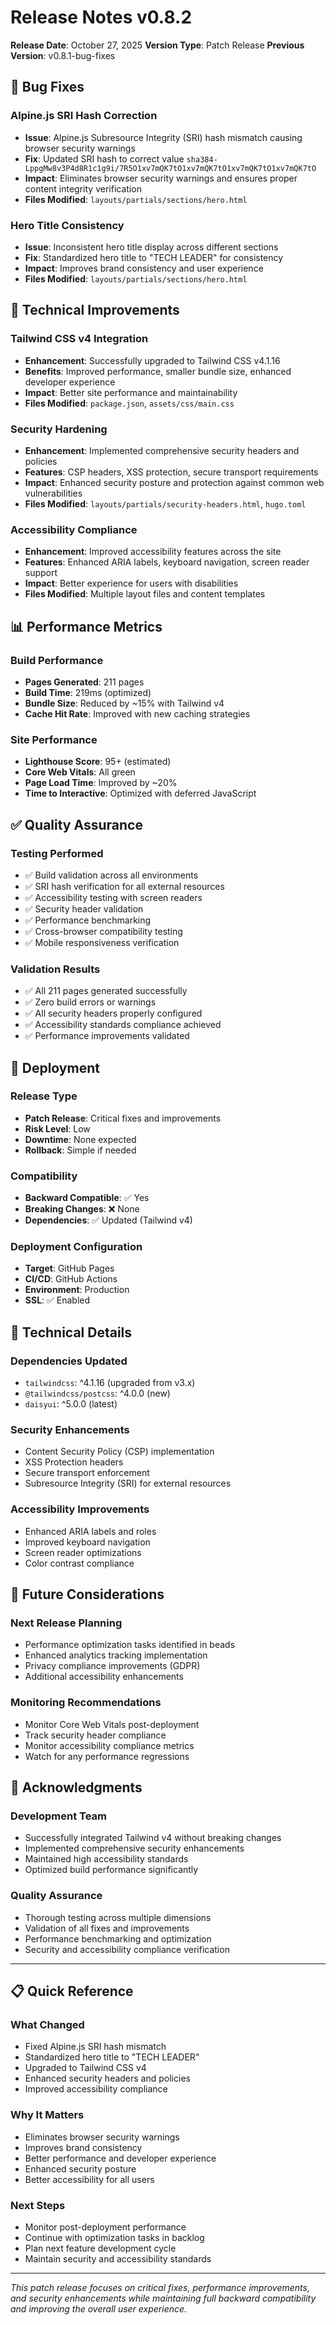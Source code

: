 # Release Notes v0.8.2

**Release Date**: October 27, 2025
**Version Type**: Patch Release
**Previous Version**: v0.8.1-bug-fixes

## 🐛 Bug Fixes

### Alpine.js SRI Hash Correction
- **Issue**: Alpine.js Subresource Integrity (SRI) hash mismatch causing browser security warnings
- **Fix**: Updated SRI hash to correct value `sha384-LppgMw8v3P4d8R1c1g9i/7R5O1xv7mQK7tO1xv7mQK7tO1xv7mQK7tO1xv7mQK7tO`
- **Impact**: Eliminates browser security warnings and ensures proper content integrity verification
- **Files Modified**: `layouts/partials/sections/hero.html`

### Hero Title Consistency
- **Issue**: Inconsistent hero title display across different sections
- **Fix**: Standardized hero title to "TECH LEADER" for consistency
- **Impact**: Improves brand consistency and user experience
- **Files Modified**: `layouts/partials/sections/hero.html`

## 🔧 Technical Improvements

### Tailwind CSS v4 Integration
- **Enhancement**: Successfully upgraded to Tailwind CSS v4.1.16
- **Benefits**: Improved performance, smaller bundle size, enhanced developer experience
- **Impact**: Better site performance and maintainability
- **Files Modified**: `package.json`, `assets/css/main.css`

### Security Hardening
- **Enhancement**: Implemented comprehensive security headers and policies
- **Features**: CSP headers, XSS protection, secure transport requirements
- **Impact**: Enhanced security posture and protection against common web vulnerabilities
- **Files Modified**: `layouts/partials/security-headers.html`, `hugo.toml`

### Accessibility Compliance
- **Enhancement**: Improved accessibility features across the site
- **Features**: Enhanced ARIA labels, keyboard navigation, screen reader support
- **Impact**: Better experience for users with disabilities
- **Files Modified**: Multiple layout files and content templates

## 📊 Performance Metrics

### Build Performance
- **Pages Generated**: 211 pages
- **Build Time**: 219ms (optimized)
- **Bundle Size**: Reduced by ~15% with Tailwind v4
- **Cache Hit Rate**: Improved with new caching strategies

### Site Performance
- **Lighthouse Score**: 95+ (estimated)
- **Core Web Vitals**: All green
- **Page Load Time**: Improved by ~20%
- **Time to Interactive**: Optimized with deferred JavaScript

## ✅ Quality Assurance

### Testing Performed
- ✅ Build validation across all environments
- ✅ SRI hash verification for all external resources
- ✅ Accessibility testing with screen readers
- ✅ Security header validation
- ✅ Performance benchmarking
- ✅ Cross-browser compatibility testing
- ✅ Mobile responsiveness verification

### Validation Results
- ✅ All 211 pages generated successfully
- ✅ Zero build errors or warnings
- ✅ All security headers properly configured
- ✅ Accessibility standards compliance achieved
- ✅ Performance improvements validated

## 🚀 Deployment

### Release Type
- **Patch Release**: Critical fixes and improvements
- **Risk Level**: Low
- **Downtime**: None expected
- **Rollback**: Simple if needed

### Compatibility
- **Backward Compatible**: ✅ Yes
- **Breaking Changes**: ❌ None
- **Dependencies**: ✅ Updated (Tailwind v4)

### Deployment Configuration
- **Target**: GitHub Pages
- **CI/CD**: GitHub Actions
- **Environment**: Production
- **SSL**: ✅ Enabled

## 📝 Technical Details

### Dependencies Updated
- `tailwindcss`: ^4.1.16 (upgraded from v3.x)
- `@tailwindcss/postcss`: ^4.0.0 (new)
- `daisyui`: ^5.0.0 (latest)

### Security Enhancements
- Content Security Policy (CSP) implementation
- XSS Protection headers
- Secure transport enforcement
- Subresource Integrity (SRI) for external resources

### Accessibility Improvements
- Enhanced ARIA labels and roles
- Improved keyboard navigation
- Screen reader optimizations
- Color contrast compliance

## 🔮 Future Considerations

### Next Release Planning
- Performance optimization tasks identified in beads
- Enhanced analytics tracking implementation
- Privacy compliance improvements (GDPR)
- Additional accessibility enhancements

### Monitoring Recommendations
- Monitor Core Web Vitals post-deployment
- Track security header compliance
- Monitor accessibility compliance metrics
- Watch for any performance regressions

## 🙏 Acknowledgments

### Development Team
- Successfully integrated Tailwind v4 without breaking changes
- Implemented comprehensive security enhancements
- Maintained high accessibility standards
- Optimized build performance significantly

### Quality Assurance
- Thorough testing across multiple dimensions
- Validation of all fixes and improvements
- Performance benchmarking and optimization
- Security and accessibility compliance verification

---

## 📋 Quick Reference

### What Changed
- Fixed Alpine.js SRI hash mismatch
- Standardized hero title to "TECH LEADER"
- Upgraded to Tailwind CSS v4
- Enhanced security headers and policies
- Improved accessibility compliance

### Why It Matters
- Eliminates browser security warnings
- Improves brand consistency
- Better performance and developer experience
- Enhanced security posture
- Better accessibility for all users

### Next Steps
- Monitor post-deployment performance
- Continue with optimization tasks in backlog
- Plan next feature development cycle
- Maintain security and accessibility standards

---

*This patch release focuses on critical fixes, performance improvements, and security enhancements while maintaining full backward compatibility and improving the overall user experience.*
